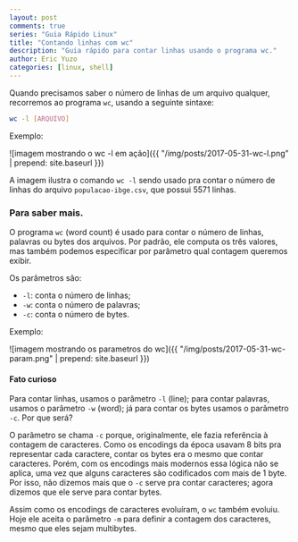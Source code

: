 ```yaml
---
layout: post
comments: true
series: "Guia Rápido Linux"
title: "Contando linhas com wc"
description: "Guia rápido para contar linhas usando o programa wc."
author: Eric Yuzo
categories: [linux, shell]
---
```

Quando precisamos saber o número de linhas de um arquivo qualquer, recorremos ao programa `wc`, usando a seguinte sintaxe:

```bash
wc -l [ARQUIVO]
```

Exemplo:

![imagem mostrando o wc -l em ação]({{ "/img/posts/2017-05-31-wc-l.png" | prepend: site.baseurl }})

A imagem ilustra o comando `wc -l` sendo usado pra contar o número de linhas do arquivo `populacao-ibge.csv`, que possui 5571 linhas.

### Para saber mais.

O programa `wc` (word count) é usado para contar o número de linhas, palavras ou bytes dos arquivos. Por padrão, ele computa os três valores, mas também podemos especificar por parâmetro qual contagem queremos exibir.

Os parâmetros são:

- `-l`: conta o número de linhas;
- `-w`: conta o número de palavras;
- `-c`: conta o número de bytes.

Exemplo:

![imagem mostrando os parametros do wc]({{ "/img/posts/2017-05-31-wc-param.png" | prepend: site.baseurl }})

#### Fato curioso

Para contar linhas, usamos o parâmetro `-l` (line); para contar palavras, usamos o parâmetro `-w` (word); já para contar os bytes usamos o parâmetro `-c`. Por que será?

O parâmetro se chama `-c` porque, originalmente, ele fazia referência à contagem de caracteres. Como os encodings da época usavam 8 bits pra representar cada caractere, contar os bytes era o mesmo que contar caracteres. Porém, com os encodings mais modernos essa lógica não se aplica, uma vez que alguns caracteres são codificados com mais de 1 byte. Por isso, não dizemos mais que o `-c` serve pra contar caracteres; agora dizemos que ele serve para contar bytes.

Assim como os encodings de caracteres evoluíram, o `wc` também evoluiu. Hoje ele aceita o parâmetro `-m` para definir a contagem dos caracteres, mesmo que eles sejam multibytes.
